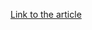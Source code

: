 [Link to the article](https://trendmicro.com/vinfo/us/security/news/ransomware-spotlight/ransomware-spotlight-blackbasta)
